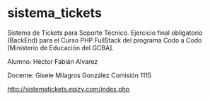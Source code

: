 # sistema_tickets
Sistema de Tickets para Soporte Técnico.
Ejercicio final obligatorio (BackEnd) para el Curso PHP FullStack del programa Codo a Codo [Ministerio de Educación del GCBA].

Alumno: Héctor Fabián Alvarez

Docente: Gisele Milagros González Comisión 1115

http://sistematickets.epizy.com/index.php
